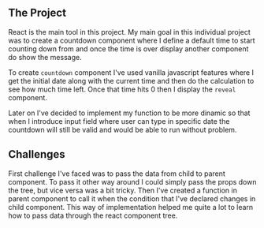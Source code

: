 ## The Project

React is the main tool in this project. My main goal in this individual project was to create a countdown component where I define a default time to start counting down from and once the time is over display another component do show the message. 

To create `countdown` component I've used vanilla javascript features where I get the initial date along with the current time and then do the calculation to see how much time left. Once that time hits 0 then I display the `reveal` component. 

Later on I've decided to implement my function to be more dinamic so that when I introduce input field where user can type in specific date the countdown will still be valid and would be able to run without problem. 

## Challenges

First challenge I've faced was to pass the data from child to parent component. To pass it other way around I could simply pass the props down the tree, but vice versa was a bit tricky. Then I've created a function in parent component to call it when the condition that I've declared changes in child component. This way of implementation helped me quite a lot to learn how to pass data through the react component tree.
